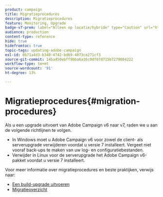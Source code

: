 ```yaml
---
product: campaign
title: Migratieprocedures
description: Migratieprocedures
feature: Monitoring, Upgrade
badge-v7-prem: label="Alleen op locatie/hybride" type="Caution" url="https://experienceleague.adobe.com/docs/campaign-classic/using/installing-campaign-classic/architecture-and-hosting-models/hosting-models-lp/hosting-models.html?lang=nl" tooltip="Alleen van toepassing op on-premise en hybride implementaties"
audience: production
content-type: reference
hide: true
hidefromtoc: true
topic-tags: updating-adobe-campaign
exl-id: 0b71a4d3-b340-4742-bd69-4073ce271cf3
source-git-commit: 14ba450ebff9bba6a36c0df07d715b7279604222
workflow-type: tm+mt
source-wordcount: '91'
ht-degree: 13%

---
```


# Migratieprocedures{#migration-procedures}



Als u een upgrade uitvoert van Adobe Campaign v6 naar v7, raden we u aan de volgende richtlijnen te volgen.

* In Windows moet u Adobe Campaign v6 voor zowel de client- als serverupgrade verwijderen voordat u versie 7 installeert. Vergeet niet vooraf back-ups te maken van uw log- en configuratiebestanden.
* Verwijder in Linux voor de serverupgrade het Adobe Campaign v6-pakket voordat u versie 7 installeert.

Voor meer informatie over migratieprocedures en beste praktijken, verwijs naar:

* [Een build-upgrade uitvoeren](https://helpx.adobe.com/nl/campaign/kb/acc-build-upgrade.html)
* [Migratieoverzicht](../../migration/using/about-migration.md)
